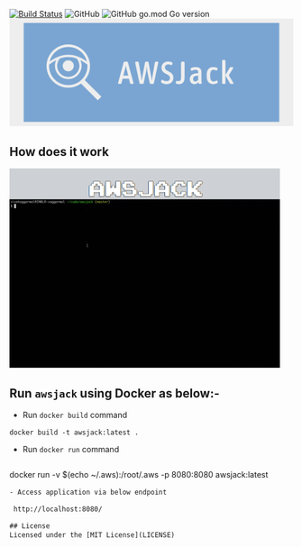 [![Build Status](https://travis-ci.com/viveknangal/awsjack.svg?branch=master)](https://travis-ci.com/viveknangal/awsjack)
![GitHub](https://img.shields.io/github/license/viveknangal/awsjack?style=plastic)
![GitHub go.mod Go version](https://img.shields.io/github/go-mod/go-version/viveknangal/awsjack?style=plastic)
![picture](static/images/awsjack.png)
## How does it work
![picture](static/images/aws-jack.gif)

## Run `awsjack` using Docker as below:-

- Run `docker build` command
```
docker build -t awsjack:latest .
```
- Run `docker run` command
   ```
docker run -v $(echo ~/.aws):/root/.aws -p 8080:8080 awsjack:latest
```
- Access application via below endpoint 
```
     http://localhost:8080/
```
## License
Licensed under the [MIT License](LICENSE)
